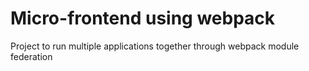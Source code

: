# Micro-frontend using webpack

Project to run multiple applications together through webpack module federation
